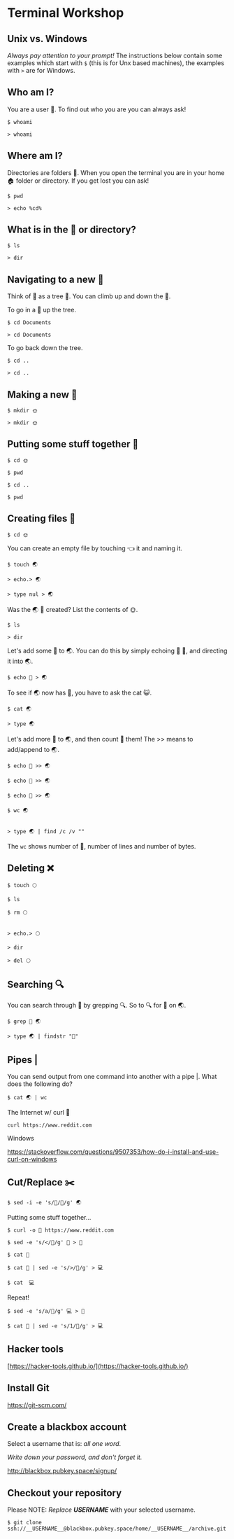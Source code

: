 # Terminal Workshop

## Unix vs. Windows

*Always pay attention to your prompt!*  The instructions below contain some examples which start with `$` (this is for Unx based machines), the examples with `>` are for Windows.

## Who am I?

You are a user 🙋. To find out who you are you can always ask!

    $ whoami

    > whoami

## Where am I?

Directories are folders 📁. When you open the terminal you are in your home 🏠 folder or directory. If you get lost you can ask!

    $ pwd

    > echo %cd%

##  What is in the 📁 or directory?

    $ ls

    > dir

## Navigating to a new 📁

Think of 📁 as a tree 🌲. You can climb up and down the 🌲.

To go in a 📁 up the tree. 

    $ cd Documents

    > cd Documents

To go back down the tree.

    $ cd ..

    > cd ..

## Making a new 📁

    $ mkdir 🌞

    > mkdir 🌞

## Putting some stuff together 🤔

    $ cd 🌞

    $ pwd

    $ cd ..

    $ pwd

## Creating files 📝

    $ cd 🌞

You can create an empty file by touching 👈 it and naming it.

    $ touch 🌏

    > echo.> 🌏

    > type nul > 🌏

Was the 🌏 📝 created? List the contents of 🌞. 

    $ ls

    > dir

Let's add some 👯 to 🌏. You can do this by simply echoing 📣 👯, and directing it into 🌏.   

    $ echo 👯 > 🌏

To see if 🌏 now has 👯, you have to ask the cat 😺. 

    $ cat 🌏

    > type 🌏

Let's add more 👯 to 🌏, and then count 💯 them! The >> means to add/append to 🌏. 

    $ echo 👯 >> 🌏 

    $ echo 👯 >> 🌏 

    $ echo 👯 >> 🌏 

    $ wc 🌏


    > type 🌏 | find /c /v ""

The `wc` shows number of 👯, number of lines and number of bytes. 

## Deleting ❌

    $ touch 🌕

    $ ls

    $ rm 🌕


    > echo.> 🌕 

    > dir

    > del 🌕

## Searching 🔍

You can search through 📃 by grepping 🔍. So to 🔍 for 👯 on 🌏.

    $ grep 👯 🌏

    > type 🌏 | findstr "👯"

## Pipes |

You can send output from one command into another with a pipe |. What does the following do? 

    $ cat 🌏 | wc

The Internet w/ curl 📡

    curl https://www.reddit.com

Windows

https://stackoverflow.com/questions/9507353/how-do-i-install-and-use-curl-on-windows

## Cut/Replace ✂️

    $ sed -i -e 's/👯/👫/g' 🌏

Putting some stuff together...

    $ curl -o 🐔 https://www.reddit.com

    $ sed -e 's/</👯/g' 🐔 > 📱

    $ cat 📱

    $ cat 📱 | sed -e 's/>/🌮/g' > 💻

    $ cat  💻

Repeat!

    $ sed -e 's/a/🌯/g' 💻 > 📱

    $ cat 📱 | sed -e 's/1/🌯/g' > 💻
    
## Hacker tools

[https://hacker-tools.github.io/](https://hacker-tools.github.io/)

## Install Git

https://git-scm.com/

## Create a blackbox account

Select a username that is: *all one word*.

*Write down your password, and don't forget it.*

http://blackbox.pubkey.space/signup/

## Checkout your repository

Please NOTE: *Replace __USERNAME__* with your selected username.

    $ git clone ssh://__USERNAME__@blackbox.pubkey.space/home/__USERNAME__/archive.git

